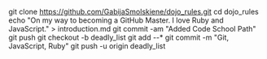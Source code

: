 git clone https://github.com/GabijaSmolskiene/dojo_rules.git
cd dojo_rules
echo "On my way to becoming a GitHub Master. I love Ruby and JavaScript." > introduction.md
git commit -am "Added Code School Path"
git push
git checkout -b deadly_list
git add --*
git commit -m "Git, JavaScript, Ruby"
git push -u origin deadly_list

